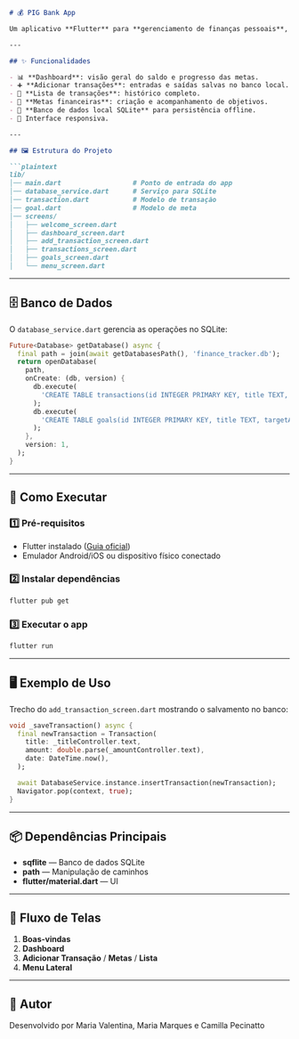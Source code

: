 

````markdown
# 💰 PIG Bank App

Um aplicativo **Flutter** para **gerenciamento de finanças pessoais**, permitindo que o usuário registre transações, defina metas financeiras e acompanhe o progresso através de um **painel intuitivo**.

---

## ✨ Funcionalidades

- 📊 **Dashboard**: visão geral do saldo e progresso das metas.
- ➕ **Adicionar transações**: entradas e saídas salvas no banco local.
- 📜 **Lista de transações**: histórico completo.
- 🎯 **Metas financeiras**: criação e acompanhamento de objetivos.
- 📂 **Banco de dados local SQLite** para persistência offline.
- 📱 Interface responsiva.

---

## 🖼️ Estrutura do Projeto

```plaintext
lib/
│── main.dart                  # Ponto de entrada do app
│── database_service.dart      # Serviço para SQLite
│── transaction.dart           # Modelo de transação
│── goal.dart                  # Modelo de meta
│── screens/
│   ├── welcome_screen.dart
│   ├── dashboard_screen.dart
│   ├── add_transaction_screen.dart
│   ├── transactions_screen.dart
│   ├── goals_screen.dart
│   └── menu_screen.dart
````

---

## 🗄️ Banco de Dados

O `database_service.dart` gerencia as operações no SQLite:

```dart
Future<Database> getDatabase() async {
  final path = join(await getDatabasesPath(), 'finance_tracker.db');
  return openDatabase(
    path,
    onCreate: (db, version) {
      db.execute(
        'CREATE TABLE transactions(id INTEGER PRIMARY KEY, title TEXT, amount REAL, date TEXT)',
      );
      db.execute(
        'CREATE TABLE goals(id INTEGER PRIMARY KEY, title TEXT, targetAmount REAL, currentAmount REAL)',
      );
    },
    version: 1,
  );
}
```

---

## 🚀 Como Executar

### 1️⃣ Pré-requisitos

* Flutter instalado ([Guia oficial](https://flutter.dev/docs/get-started/install))
* Emulador Android/iOS ou dispositivo físico conectado

### 2️⃣ Instalar dependências

```bash
flutter pub get
```

### 3️⃣ Executar o app

```bash
flutter run
```

---

## 🖥️ Exemplo de Uso

Trecho do `add_transaction_screen.dart` mostrando o salvamento no banco:

```dart
void _saveTransaction() async {
  final newTransaction = Transaction(
    title: _titleController.text,
    amount: double.parse(_amountController.text),
    date: DateTime.now(),
  );

  await DatabaseService.instance.insertTransaction(newTransaction);
  Navigator.pop(context, true);
}
```

---

## 📦 Dependências Principais

* **sqflite** — Banco de dados SQLite
* **path** — Manipulação de caminhos
* **flutter/material.dart** — UI

---

## 📸 Fluxo de Telas

1. **Boas-vindas**
2. **Dashboard**
3. **Adicionar Transação** / **Metas** / **Lista**
4. **Menu Lateral**

---

## 👤 Autor

Desenvolvido por Maria Valentina, Maria Marques e Camilla Pecinatto

```
```


